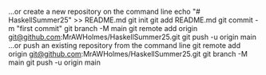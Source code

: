 …or create a new repository on the command line
echo "# HaskellSummer25" >> README.md
git init
git add README.md
git commit -m "first commit"
git branch -M main
git remote add origin git@github.com:MrAWHolmes/HaskellSummer25.git
git push -u origin main
…or push an existing repository from the command line
git remote add origin git@github.com:MrAWHolmes/HaskellSummer25.git
git branch -M main
git push -u origin main


